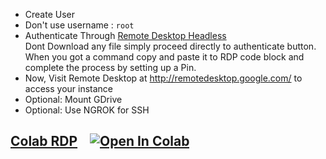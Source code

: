  - Create User
 - Don't use username : `root`
 - Authenticate Through [Remote Desktop Headless](http://remotedesktop.google.com/headless)<br>Dont Download any file simply proceed directly to authenticate button. When you got a command copy and paste it to RDP code block and complete the process by setting up a Pin.
 - Now, Visit Remote Desktop at http://remotedesktop.google.com/ to access your instance
 - Optional: Mount GDrive
 - Optional: Use NGROK for SSH

## [Colab RDP](Colab%20RDP/Colab%20RDP.ipynb) &nbsp;&nbsp; <a href="https://colab.research.google.com/github/PradyumnaKrishna/Colab-Hacks/blob/master/Colab%20RDP/Colab%20RDP.ipynb" target="_parent"><img src="https://colab.research.google.com/assets/colab-badge.svg" alt="Open In Colab"/></a>
